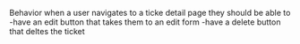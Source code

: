 Behavior
when a user navigates to a ticke detail page they should be able to
-have an edit button that takes them to an edit form
-have a delete button that deltes the ticket
